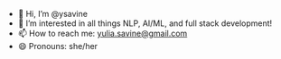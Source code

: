 - 👋 Hi, I’m @ysavine
- 🧠 I’m interested in all things NLP, AI/ML, and full stack development!
- 📫 How to reach me: yulia.savine@gmail.com
- 😄 Pronouns: she/her
